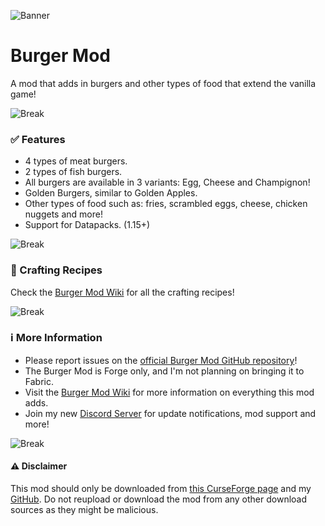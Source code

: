 ![Banner](https://i.postimg.cc/xdPcMj9W/background-burgermod-2-0-bricks.png)
# Burger Mod
A mod that adds in burgers and other types of food that extend the vanilla game!

![Break](https://i.postimg.cc/J0dGdpgm/break.png)
### ✅ Features
* 4 types of meat burgers.
* 2 types of fish burgers.
* All burgers are available in 3 variants: Egg, Cheese and Champignon!
* Golden Burgers, similar to Golden Apples. 
* Other types of food such as: fries, scrambled eggs, cheese, chicken nuggets and more!
* Support for Datapacks. (1.15+)

![Break](https://i.postimg.cc/J0dGdpgm/break.png)
### 🔨 Crafting Recipes
Check the [Burger Mod Wiki](https://github.com/Autovw/BurgerMod/wiki/Crafting-Recipes) for all the crafting recipes!

![Break](https://i.postimg.cc/J0dGdpgm/break.png)
### ℹ More Information
* Please report issues on the [official Burger Mod GitHub repository](https://github.com/Autovw/BurgerMod/issues)!
* The Burger Mod is Forge only, and I'm not planning on bringing it to Fabric.
* Visit the [Burger Mod Wiki](https://github.com/Autovw/BurgerMod/wiki) for more information on everything this mod adds.
* Join my new [Discord Server](https://discord.com/invite/KP3BBatuw5) for update notifications, mod support and more!

![Break](https://i.postimg.cc/J0dGdpgm/break.png)
#### ⚠️ Disclaimer
This mod should only be downloaded from [this CurseForge page](https://www.curseforge.com/minecraft/mc-mods/autovws-burger-mod) and my [GitHub](https://github.com/Autovw/BurgerMod/releases).
Do not reupload or download the mod from any other download sources as they might be malicious.
